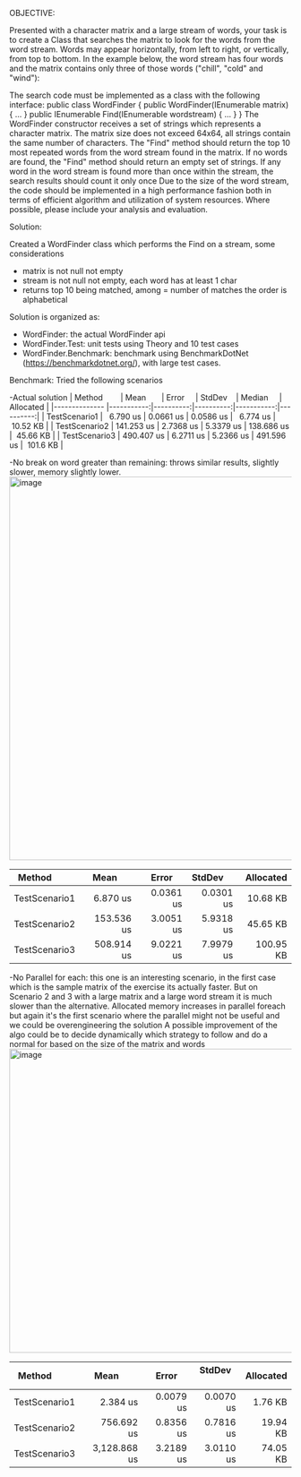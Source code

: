 OBJECTIVE:

Presented with a character matrix and a large stream of words, your task is to create a Class
that searches the matrix to look for the words from the word stream. Words may appear
horizontally, from left to right, or vertically, from top to bottom. In the example below, the word
stream has four words and the matrix contains only three of those words ("chill", "cold" and
"wind"):

The search code must be implemented as a class with the following interface:
public class WordFinder
{
public WordFinder(IEnumerable<string> matrix) {
...
}
public IEnumerable<string> Find(IEnumerable<string> wordstream)
{ ...
}
}
The WordFinder constructor receives a set of strings which represents a character matrix. The
matrix size does not exceed 64x64, all strings contain the same number of characters. The
"Find" method should return the top 10 most repeated words from the word stream found in the
matrix. If no words are found, the "Find" method should return an empty set of strings. If any
word in the word stream is found more than once within the stream, the search results
should count it only once
Due to the size of the word stream, the code should be implemented in a high performance
fashion both in terms of efficient algorithm and utilization of system resources. Where possible,
please include your analysis and evaluation.


Solution:

Created a WordFinder class which performs the Find on a stream, some considerations
- matrix is not null not empty
- stream is not null not empty, each word has at least 1 char
- returns top 10 being matched, among = number of matches the order is alphabetical

Solution is organized as:
- WordFinder: the actual WordFinder api
- WordFinder.Test: unit tests using Theory and 10 test cases
- WordFinder.Benchmark: benchmark using BenchmarkDotNet (https://benchmarkdotnet.org/), with large test cases.

Benchmark:
Tried the following scenarios 

-Actual solution
| Method        | Mean       | Error     | StdDev    | Median     | Allocated |
|-------------- |-----------:|----------:|----------:|-----------:|----------:|
| TestScenario1 |   6.790 us | 0.0661 us | 0.0586 us |   6.774 us |  10.52 KB |
| TestScenario2 | 141.253 us | 2.7368 us | 5.3379 us | 138.686 us |  45.66 KB |
| TestScenario3 | 490.407 us | 6.2711 us | 5.2366 us | 491.596 us |  101.6 KB |

-No break on word greater than remaining: throws similar results, slightly slower, memory slightly lower.
<img width="685" alt="image" src="https://github.com/lmarolla/TestQuBeyond/assets/74197657/a6df3d1f-29be-4743-9f72-11ff3f6d3f80">

| Method        | Mean       | Error     | StdDev    | Allocated |
|-------------- |-----------:|----------:|----------:|----------:|
| TestScenario1 |   6.870 us | 0.0361 us | 0.0301 us |  10.68 KB |
| TestScenario2 | 153.536 us | 3.0051 us | 5.9318 us |  45.65 KB |
| TestScenario3 | 508.914 us | 9.0221 us | 7.9979 us | 100.95 KB |

-No Parallel for each: this one is an interesting scenario, in the first case which is the sample matrix of the exercise its actually faster.
But on Scenario 2 and 3 with a large matrix and a large word stream it is much slower than the alternative. 
Allocated memory increases in parallel foreach but again it's the first scenario where the parallel might not be useful and we could be overengineering the solution
A possible improvement of the algo could be to decide dynamically which strategy to follow and do a normal for based on the size of the matrix and words
<img width="543" alt="image" src="https://github.com/lmarolla/TestQuBeyond/assets/74197657/0f8800f1-b202-4f2a-ae19-5977154bbba6">


| Method        | Mean         | Error     | StdDev    | Allocated |
|-------------- |-------------:|----------:|----------:|----------:|
| TestScenario1 |     2.384 us | 0.0079 us | 0.0070 us |   1.76 KB |
| TestScenario2 |   756.692 us | 0.8356 us | 0.7816 us |  19.94 KB |
| TestScenario3 | 3,128.868 us | 3.2189 us | 3.0110 us |  74.05 KB |
